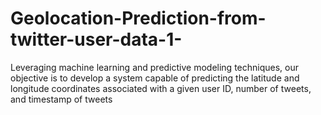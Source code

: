 # Geolocation-Prediction-from-twitter-user-data-1-
Leveraging machine learning and predictive modeling techniques, our objective is to develop a system capable of predicting the latitude and longitude coordinates associated with a given user ID, number of tweets, and timestamp of tweets
